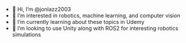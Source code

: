 - 👋 Hi, I’m @jonlazz2003
- 👀 I’m interested in robotics, machine learning, and computer vision
- 🌱 I’m currently learning about these topics in Udemy
- 💞️ I’m looking to use Unity along with ROS2 for interesting robotics simulations

<!---
jonlazz2003/jonlazz2003 is a ✨ special ✨ repository because its `README.md` (this file) appears on your GitHub profile.
You can click the Preview link to take a look at your changes.
--->
